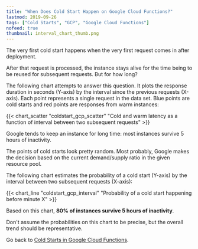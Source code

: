 ```yaml
---
title: "When Does Cold Start Happen on Google Cloud Functions?"
lastmod: 2019-09-26
tags: ["Cold Starts", "GCP", "Google Cloud Functions"]
nofeed: true
thumbnail: interval_chart_thumb.png
---
```


The very first cold start happens when the very first request comes in after deployment.

After that request is processed, the instance stays alive for the time being to be reused for subsequent requests. But for how long?

The following chart attempts to answer this question. It plots the response duration in seconds (Y-axis) by the interval since the previous requests (X-axis). Each point represents a single request in the data set. Blue points are cold starts and red points are responses from warm instances:

{{< chart_scatter
    "coldstart_gcp_scatter"
    "Cold and warm latency as a function of interval between two subsequent requests" >}}

Google tends to keep an instance for long time: most instances survive 5 hours of inactivity.

The points of cold starts look pretty random. Most probably, Google makes the decision based on the current demand/supply ratio in the given resource pool.

The following chart estimates the probability of a cold start (Y-axis) by the interval between two subsequent requests (X-axis):

{{< chart_line
    "coldstart_gcp_interval"
    "Probability of a cold start happening before minute X" >}}

Based on this chart, **80% of instances survive 5 hours of inactivity**.

Don't assume the probabilities on this chart to be precise, but the overall trend should be representative.

Go back to [Cold Starts in Google Cloud Functions](/serverless/coldstarts/gcp/).